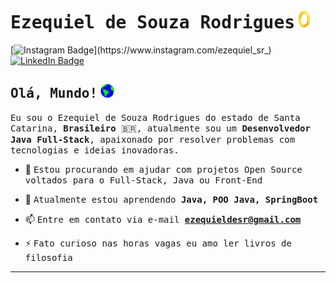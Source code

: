 # <samp>Ezequiel de Souza Rodrigues</samp><img src="https://github.com/ezequieldesr/ezequieldesr/blob/main/.github/Sonic%20The%20Hedgehog%20Spinning%20Sticker%20by%20Willem%20Dafriend%20-%20Find%20%26%20Share%20on%20GIPHY.gif" width="30px" height="30px">

[![Instagram Badge](https://img.shields.io/badge/Instagram-%23E4405F.svg?&style=flat-square&logo=instagram&logoColor=white&color=071A2C&link=https://www.instagram.com/ezequiel_sr_)](https://www.instagram.com/ezequiel_sr_)
[![LinkedIn Badge](https://img.shields.io/badge/LinkedIn-%23E4405F.svg?&style=flat-square&logo=linkedin&logoColor=white&color=071A2C&link=https://www.linkedin.com/in/ezequieldesr/)](https://www.linkedin.com/in/ezequieldesr/)

## <samp>Olá, Mundo!</samp> <img src="https://github.com/ezequieldesr/ezequieldesr/blob/main/.github/earth.gif" width="22px" height="22px">

<samp>Eu sou o Ezequiel de Souza Rodrigues do estado de Santa Catarina, __Brasileiro__ 🇧🇷, atualmente sou um __Desenvolvedor Java Full-Stack__, apaixonado por resolver problemas com tecnologias e ideias inovadoras.


- 🤝 <samp>Estou procurando em ajudar com projetos Open Source voltados para o Full-Stack, Java ou Front-End </samp>
- 🌱 <samp> Atualmente estou aprendendo **Java, POO Java, SpringBoot** </samp>
- 📫 <samp> Entre em contato via e-mail **ezequieldesr@gmail.com** </samp>

- ⚡ <samp> Fato curioso nas horas vagas eu amo ler livros de filosofia </samp>


---
